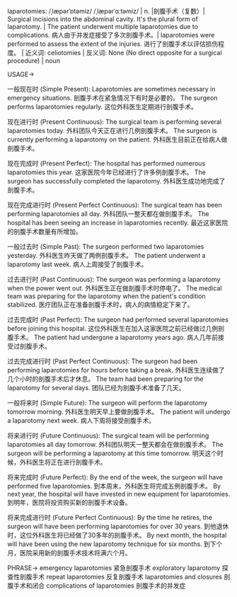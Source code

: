 laparotomies: /ˌlæpərˈɒtəmiz/ /ˌlæpərˈɑːtəmiz/ | n. |剖腹手术（复数）| Surgical incisions into the abdominal cavity.  It's the plural form of laparotomy. | The patient underwent multiple laparotomies due to complications.  病人由于并发症接受了多次剖腹手术。| laparotomies were performed to assess the extent of the injuries.  进行了剖腹手术以评估损伤程度。 | 近义词: celiotomies | 反义词: None (No direct opposite for a surgical procedure) | noun

USAGE->

一般现在时 (Simple Present):
Laparotomies are sometimes necessary in emergency situations.  剖腹手术在紧急情况下有时是必要的。
The surgeon performs laparotomies regularly.  这位外科医生定期进行剖腹手术。


现在进行时 (Present Continuous):
The surgical team is performing several laparotomies today.  外科团队今天正在进行几例剖腹手术。
The surgeon is currently performing a laparotomy on the patient.  外科医生目前正在给病人做剖腹手术。


现在完成时 (Present Perfect):
The hospital has performed numerous laparotomies this year.  这家医院今年已经进行了许多例剖腹手术。
The surgeon has successfully completed the laparotomy.  外科医生成功地完成了剖腹手术。


现在完成进行时 (Present Perfect Continuous):
The surgical team has been performing laparotomies all day.  外科团队一整天都在做剖腹手术。
The hospital has been seeing an increase in laparotomies recently.  最近这家医院的剖腹手术数量有所增加。


一般过去时 (Simple Past):
The surgeon performed two laparotomies yesterday.  外科医生昨天做了两例剖腹手术。
The patient underwent a laparotomy last week.  病人上周接受了剖腹手术。


过去进行时 (Past Continuous):
The surgeon was performing a laparotomy when the power went out.  外科医生正在做剖腹手术时停电了。
The medical team was preparing for the laparotomy when the patient's condition stabilized.  医疗团队正在准备剖腹手术时，病人的病情稳定下来了。


过去完成时 (Past Perfect):
The surgeon had performed several laparotomies before joining this hospital.  这位外科医生在加入这家医院之前已经做过几例剖腹手术。
The patient had undergone a laparotomy years ago.  病人几年前接受过剖腹手术。


过去完成进行时 (Past Perfect Continuous):
The surgeon had been performing laparotomies for hours before taking a break.  外科医生连续做了几个小时的剖腹手术后才休息。
The team had been preparing for the laparotomy for several days.  团队已经为剖腹手术准备了几天。


一般将来时 (Simple Future):
The surgeon will perform the laparotomy tomorrow morning.  外科医生明天早上要做剖腹手术。
The patient will undergo a laparotomy next week.  病人下周将接受剖腹手术。


将来进行时 (Future Continuous):
The surgical team will be performing laparotomies all day tomorrow.  外科团队明天一整天都会在做剖腹手术。
The surgeon will be performing a laparotomy at this time tomorrow.  明天这个时候，外科医生将正在进行剖腹手术。


将来完成时 (Future Perfect):
By the end of the week, the surgeon will have performed five laparotomies.  到本周末，外科医生将完成五例剖腹手术。
By next year, the hospital will have invested in new equipment for laparotomies.  到明年，医院将投资购买新的剖腹手术设备。


将来完成进行时 (Future Perfect Continuous):
By the time he retires, the surgeon will have been performing laparotomies for over 30 years.  到他退休时，这位外科医生将已经做了30多年的剖腹手术。
By next month, the hospital will have been using the new laparotomy technique for six months.  到下个月，医院采用新的剖腹手术技术将满六个月。



PHRASE->
emergency laparotomies 紧急剖腹手术
exploratory laparotomy 探查性剖腹手术
repeat laparotomies  反复剖腹手术
laparotomies and closures 剖腹手术和闭合
complications of laparotomies 剖腹手术的并发症
